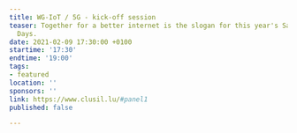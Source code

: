 ```yaml
---
title: WG-IoT / 5G - kick-off session
teaser: Together for a better internet is the slogan for this year's Safer Internet
  Days.
date: 2021-02-09 17:30:00 +0100
startime: '17:30'
endtime: '19:00'
tags:
- featured
location: ''
sponsors: ''
link: https://www.clusil.lu/#panel1
published: false

---
```

